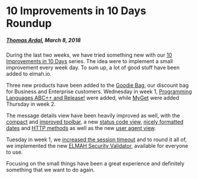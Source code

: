 # 10 Improvements in 10 Days Roundup##### [Thomas Ardal](http://elmah.io/about/), March 8, 2018During the last two weeks, we have tried something new with our [10 Improvements in 10 Days](ten-improvements-in-ten-days) series. The idea were to implement a small improvement every week day. To sum up, a lot of good stuff have been added to elmah.io.Three new products have been added to the [Goodie Bag](https://elmah.io/goodiebag), our discount bag for Business and Enterprise customers. Wednesday in week 1, [Programming Languages ABC++ and Release!](improvement-three-two-new-and-fun-products-in-the-goodie-bag) were added, while [MyGet](improvement-nine-myget-discount-available-in-the-goodie-bag) were added Thursday in week 2.The message details view have been heavily improved as well, with the [compact](improvement-four-compact-toolbar) and [improved toolbar](improvement-eight-an-even-better-toolbar), a new [status code view](improvement-five-status-codes-with-a-vengeance), [nicely formatted dates](improvement-six-nicely-formatted-dates) and [HTTP methods](improvement-one-http-method-on-urls) as well as the new [user agent view](improvement-seven-user-agent-view).Tuesday in week 1, we [increased the session timeout](improvement-two-increased-session-timeout) and to round it all of, we implemented the new [ELMAH Security Validator](improvement-ten-elmah-security-validator), available for everyone to use.Focusing on the small things have been a great experience and definitely something that we want to do again.